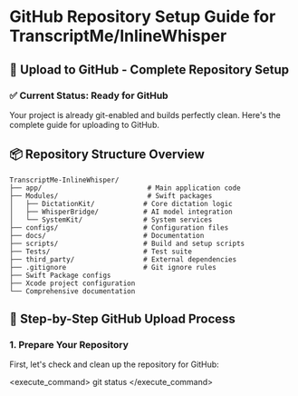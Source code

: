 
# GitHub Repository Setup Guide for TranscriptMe/InlineWhisper

## 🎯 Upload to GitHub - Complete Repository Setup

### ✅ Current Status: Ready for GitHub

Your project is already git-enabled and builds perfectly clean. Here's the complete guide for uploading to GitHub.

## 📦 Repository Structure Overview

```
TranscriptMe-InlineWhisper/
├── app/                          # Main application code
├── Modules/                      # Swift packages
│   ├── DictationKit/            # Core dictation logic
│   ├── WhisperBridge/           # AI model integration
│   └── SystemKit/               # System services
├── configs/                     # Configuration files
├── docs/                        # Documentation
├── scripts/                     # Build and setup scripts
├── Tests/                       # Test suite
├── third_party/                 # External dependencies
├── .gitignore                   # Git ignore rules
├── Swift Package configs
├── Xcode project configuration
└── Comprehensive documentation
```

## 🚀 Step-by-Step GitHub Upload Process

### 1. Prepare Your Repository

First, let's check and clean up the repository for GitHub:

<execute_command>
<command>git status</command>
</execute_command>